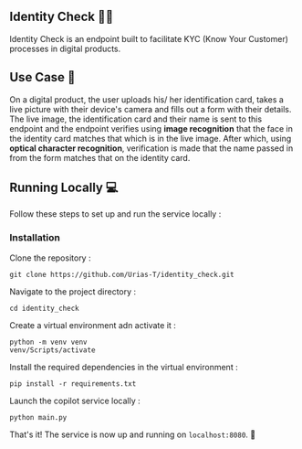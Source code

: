 ## Identity Check 🕵🏽

Identity Check is an endpoint built to facilitate KYC (Know Your Customer) processes in digital products. 

## Use Case 📝

On a digital product, the user uploads his/ her identification card, takes a live picture with their device's camera and fills out a form with their details. 
The live image, the identification card and their name is sent to this endpoint and the endpoint verifies using **image recognition** that the face in the identity card matches that
which is in the live image. After which, using **optical character recognition**, verification is made that the name passed in from the form matches that on the identity card. 


## Running Locally 💻

Follow these steps to set up and run the service locally :

### Installation
Clone the repository :

```
git clone https://github.com/Urias-T/identity_check.git
```

Navigate to the project directory :

```
cd identity_check
```

Create a virtual environment adn activate it :

```
python -m venv venv
venv/Scripts/activate
```

Install the required dependencies in the virtual environment :

```
pip install -r requirements.txt
```

Launch the copilot service locally :

```
python main.py
```

That's it! The service is now up and running on ```localhost:8080```. 🤗


